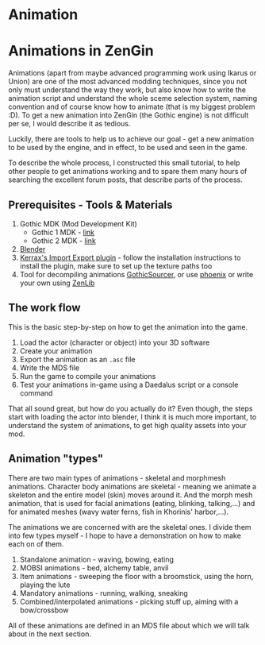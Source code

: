 # Animation


# Animations in ZenGin
Animations (apart from maybe advanced programming work using Ikarus or Union) are one of the most advanced modding techniques, since you not only must understand the way they work, but also know how to write the animation script and understand the whole sceme selection system, naming convention and of course know how to animate (that is my biggest problem :D). To get a new animation into ZenGin (the Gothic engine) is not difficult per se, I would describe it as tedious.

Luckily, there are tools to help us to achieve our goal - get a new animation to be used by the engine, and in effect, to be used and seen in the game.

To describe the whole process, I constructed this small tutorial, to help other people to get animations working and to spare them many hours of searching the excellent forum posts, that describe parts of the process.

## Prerequisites - Tools & Materials
1. Gothic MDK (Mod Development Kit)
	- Gothic 1 MDK - [link](https://github.com/PhoenixTales/gothic-devkit)
	- Gothic 2 MDK - [link](https://www.worldofgothic.de/dl/download_94.htm)
2. [Blender](https://www.blender.org/)
3. [Kerrax's Import Export plugin](https://gitlab.com/Patrix9999/krximpexp) - follow the installation instructions to install the plugin, make sure to set up the texture paths too
4. Tool for decompiling animations [GothicSourcer](https://worldofplayers.ru/threads/41942/), or use [phoenix](https://github.com/lmichaelis/phoenix) or write your own using [ZenLib](https://github.com/Try/ZenLib)



##  The work flow
This is the basic step-by-step on how to get the animation into the game.

1. Load the actor (character or object) into your 3D software
2. Create your animation
3. Export the animation as an `.asc` file
4. Write the MDS file
5. Run the game to compile your animations
6. Test your animations in-game using a Daedalus script or a console command

That all sound great, but how do you actually do it? Even though, the steps start with loading the actor into blender, I think it is much more important, to understand the system of animations, to get high quality assets into your mod.

## Animation "types"
There are two main types of animations - skeletal and morphmesh animations. Character body animations are skeletal - meaning we animate a skeleton and the entire model (skin) moves around it. And the morph mesh animation, that is used for facial animations (eating, blinking, talking,...) and for animated meshes (wavy water ferns, fish in Khorinis' harbor,...).

The animations we are concerned with are the skeletal ones. I divide them into few types myself - I hope to have a demonstration on how to make each on of them.

1. Standalone animation - waving, bowing, eating
2. MOBSI animations - bed, alchemy table, anvil
3. Item animations - sweeping the floor with a broomstick, using the horn, playing the lute
4. Mandatory animations - running, walking, sneaking
5. Combined/interpolated animations - picking stuff up, aiming with a bow/crossbow

All of these animations are defined in an MDS file about which we will talk about in the next section.
